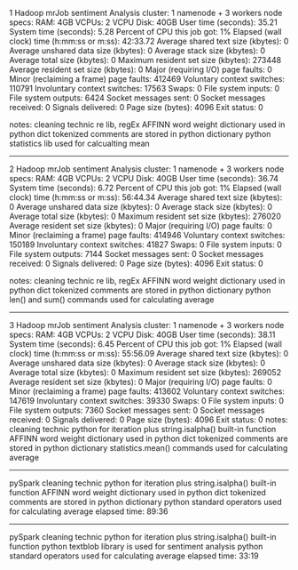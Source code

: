 1
Hadoop mrJob sentiment Analysis
cluster:
    1 namenode + 3 workers
    node specs:
        RAM: 4GB
        VCPUs: 2 VCPU
        Disk: 40GB
User time (seconds): 35.21
System time (seconds): 5.28
Percent of CPU this job got: 1%
Elapsed (wall clock) time (h:mm:ss or m:ss): 42:33.72
Average shared text size (kbytes): 0
Average unshared data size (kbytes): 0
Average stack size (kbytes): 0
Average total size (kbytes): 0
Maximum resident set size (kbytes): 273448
Average resident set size (kbytes): 0
Major (requiring I/O) page faults: 0
Minor (reclaiming a frame) page faults: 412469
Voluntary context switches: 110791
Involuntary context switches: 17563
Swaps: 0
File system inputs: 0
File system outputs: 6424
Socket messages sent: 0
Socket messages received: 0
Signals delivered: 0
Page size (bytes): 4096
Exit status: 0

notes:
    cleaning technic re lib, regEx
    AFFINN word weight dictionary used in python dict
    tokenized comments are stored in python dictionary
    python statistics lib used for calcualting mean


--------------------------------------------------------------------------------------------
2
Hadoop mrJob sentiment Analysis
cluster:
    1 namenode + 3 workers
    node specs:
        RAM: 4GB
        VCPUs: 2 VCPU
        Disk: 40GB
User time (seconds): 36.74
System time (seconds): 6.72
Percent of CPU this job got: 1%
Elapsed (wall clock) time (h:mm:ss or m:ss): 56:44.34
Average shared text size (kbytes): 0
Average unshared data size (kbytes): 0
Average stack size (kbytes): 0
Average total size (kbytes): 0
Maximum resident set size (kbytes): 276020
Average resident set size (kbytes): 0
Major (requiring I/O) page faults: 0
Minor (reclaiming a frame) page faults: 414946
Voluntary context switches: 150189
Involuntary context switches: 41827
Swaps: 0
File system inputs: 0
File system outputs: 7144
Socket messages sent: 0
Socket messages received: 0
Signals delivered: 0
Page size (bytes): 4096
Exit status: 0

notes:
    cleaning technic re lib, regEx
    AFFINN word weight dictionary used in python dict
    tokenized comments are stored in python dictionary
    python len() and sum() commands used for calculating average

--------------------------------------------------------------------- 
3
Hadoop mrJob sentiment Analysis
cluster:
    1 namenode + 3 workers
    node specs:
        RAM: 4GB
        VCPUs: 2 VCPU
        Disk: 40GB
User time (seconds): 38.11
System time (seconds): 6.45
Percent of CPU this job got: 1%
Elapsed (wall clock) time (h:mm:ss or m:ss): 55:56.09
Average shared text size (kbytes): 0
Average unshared data size (kbytes): 0
Average stack size (kbytes): 0
Average total size (kbytes): 0
Maximum resident set size (kbytes): 269052
Average resident set size (kbytes): 0
Major (requiring I/O) page faults: 0
Minor (reclaiming a frame) page faults: 413602
Voluntary context switches: 147619
Involuntary context switches: 39330
Swaps: 0
File system inputs: 0
File system outputs: 7360
Socket messages sent: 0
Socket messages received: 0
Signals delivered: 0
Page size (bytes): 4096
Exit status: 0
notes:
    cleaning technic python for iteration plus string.isalpha() built-in function
    AFFINN word weight dictionary used in python dict
    tokenized comments are stored in python dictionary
    statistics.mean() commands used for calculating average
    
-----------------------------------------------------------------------------------------

pySpark
    cleaning technic python for iteration plus string.isalpha() built-in function
    AFFINN word weight dictionary used in python dict
    tokenized comments are stored in python dictionary
    python standard operators used for calculating average
elapsed time:
    89:36

------------------------------------------------------------------------------------------
pySpark
    cleaning technic python for iteration plus string.isalpha() built-in function
    python textblob library is used for sentiment analysis
    python standard operators used for calculating average
elapsed time:
    33:19
